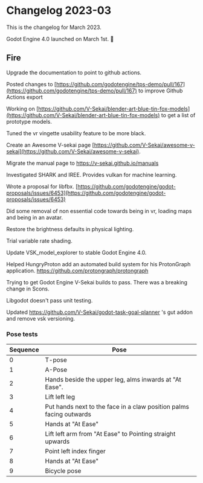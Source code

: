 # Changelog 2023-03

This is the changelog for March 2023.

Godot Engine 4.0 launched on March 1st. 🎉

## Fire

Upgrade the documentation to point to github actions.

Posted changes to [https://github.com/godotengine/tps-demo/pull/167](https://github.com/godotengine/tps-demo/pull/167) to improve Github Actions export

Working on [https://github.com/V-Sekai/blender-art-blue-tin-fox-models](https://github.com/V-Sekai/blender-art-blue-tin-fox-models) to get a list of prototype models.

Tuned the vr vingette usability feature to be more black.

Create an Awesome V-sekai page [https://github.com/V-Sekai/awesome-v-sekai](https://github.com/V-Sekai/awesome-v-sekai).

Migrate the manual page to https://v-sekai.github.io/manuals

Investigated SHARK and IREE. Provides vulkan for machine learning.

Wrote a proposal for libfbx. [https://github.com/godotengine/godot-proposals/issues/6453](https://github.com/godotengine/godot-proposals/issues/6453)

Did some removal of non essential code towards being in vr, loading maps and being in an avatar.

Restore the brightness defaults in physical lighting.

Trial variable rate shading.

Update VSK_model_explorer to stable Godot Engine 4.0.

Helped HungryProton add an automated build system for his ProtonGraph application. https://github.com/protongraph/protongraph

Trying to get Godot Engine V-Sekai builds to pass. There was a breaking change in Scons.

Libgodot doesn't pass unit testing.

Updated https://github.com/V-Sekai/godot-task-goal-planner 's gut addon and remove vsk versioning.

### Pose tests

 Sequence | Pose 
---|---
 0 | T-pose 
 1 | A-Pose 
 2 | Hands beside the upper leg, alms inwards at "At Ease".
 3 | Lift left leg 
 4 | Put hands next to the face in a claw position palms facing outwards 
 5 | Hands at "At Ease" 
 6 | Lift left arm from "At Ease" to Pointing straight upwards 
 7 | Point left index finger 
 8 | Hands at "At Ease" 
 9 | Bicycle pose 
